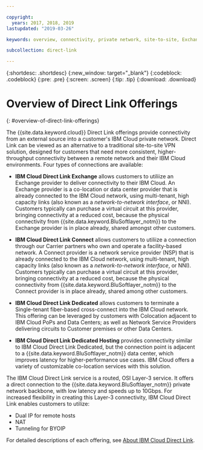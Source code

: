 ```yaml
---

copyright:
  years: 2017, 2018, 2019
lastupdated: "2019-03-26"

keywords: overview, connectivity, private network, site-to-site, Exchange, Connect, Dedicated, Hosting, OSI, Layer-3, partners, NNI, latency, backbone

subcollection: direct-link

---
```


{:shortdesc: .shortdesc}
{:new_window: target="_blank"}
{:codeblock: .codeblock}
{:pre: .pre}
{:screen: .screen}
{:tip: .tip}
{:download: .download}

# Overview of Direct Link Offerings
{: #overview-of-direct-link-offerings}

The {{site.data.keyword.cloud}} Direct Link offerings provide connectivity from an external source into a customer's IBM Cloud private network. Direct Link can be viewed as an alternative to a traditional site-to-site VPN solution, designed for customers that need more consistent, higher-throughput connectivity between a remote network and their IBM Cloud environments. Four types of connections are available:
 
 * **IBM Cloud Direct Link Exchange** allows customers to utiliize an Exchange provider to deliver connectivity to their IBM Cloud. An Exchange provider is a co-location or data center provider that is already connected to the IBM Cloud network, using multi-tenant, high capacity links (also known as a _network-to-network interface_, or NNI). Customers typically can purchase a virtual circuit at this provider, bringing connectivity at a reduced cost, because the physical connectivity from {{site.data.keyword.BluSoftlayer_notm}} to the Exchange provider is in place already, shared amongst other customers.
 
 * **IBM Cloud Direct Link Connect** allows customers to utiliize a connection through our Carrier partners who own and operate a facility-based network. A Connect provider is a network service provider (NSP) that is already connected to the IBM Cloud network, using multi-tenant, high capacity links (also known as a _network-to-network interface_, or NNI). Customers typically can purchase a virtual circuit at this provider, bringing connectivity at a reduced cost, because the physical connectivity from {{site.data.keyword.BluSoftlayer_notm}} to the Connect provider is in place already, shared among other customers.
 
 * **IBM Cloud Direct Link Dedicated** allows customers to terminate a Single-tenant fiber-based cross-connect into the IBM Cloud network. This offering can be leveraged by customers with Colocation adjacent to IBM Cloud PoPs and Data Centers; as well as Network Service Providers delivering circuits to Customer premises or other Data Centers.
 
 * **IBM Cloud Direct Link Dedicated Hosting** provides connectivity similar to IBM Cloud Direct Link Dedicated, but the connection point is adjacent to a {{site.data.keyword.BluSoftlayer_notm}} data center, which improves latency for higher-performance use cases. IBM Cloud offers a variety of customizable co-location services with this solution.
  
The IBM Cloud Direct Link service is a routed, OSI Layer-3 service. It offers a direct connection to the {{site.data.keyword.BluSoftlayer_notm}} private network backbone, with low latency and speeds up to 10Gbps.
For increased flexibility in creating this Layer-3 connectivity, IBM Cloud Direct Link enables customers to utilize:
 * Dual IP for remote hosts
 * NAT
 * Tunneling for BYOIP
 
 For detailed descriptions of each offering, see [About IBM Cloud Direct Link](/docs/infrastructure/direct-link?topic=direct-link-about-ibm-cloud-direct-link).
